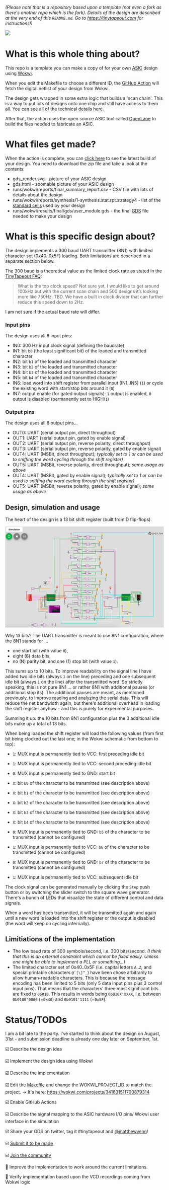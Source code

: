 *(Please note that is a repository based upon a template (not even a fork as there's another repo which is the fork). Details of the design are described at the very end of this `README.md`. Go to https://tinytapeout.com for instructions!)*

![](../../workflows/wokwi/badge.svg)

# What is this whole thing about?

This repo is a template you can make a copy of for your own [ASIC](https://www.zerotoasiccourse.com/terminology/asic/) design using [Wokwi](https://wokwi.com/).

When you edit the Makefile to choose a different ID, the [GitHub Action](.github/workflows/wokwi.yaml) will fetch the digital netlist of your design from Wokwi.

The design gets wrapped in some extra logic that builds a 'scan chain'. This is a way to put lots of designs onto one chip and still have access to them all. You can see [all of the technical details here](https://github.com/mattvenn/scan_wrapper).

After that, the action uses the open source ASIC tool called [OpenLane](https://www.zerotoasiccourse.com/terminology/openlane/) to build the files needed to fabricate an ASIC.

# What files get made?

When the action is complete, you can [click here](https://github.com/mattvenn/wokwi-verilog-gds-test/actions) to see the latest build of your design. You need to download the zip file and take a look at the contents:

* gds_render.svg - picture of your ASIC design
* gds.html - zoomable picture of your ASIC design
* runs/wokwi/reports/final_summary_report.csv  - CSV file with lots of details about the design
* runs/wokwi/reports/synthesis/1-synthesis.stat.rpt.strategy4 - list of the [standard cells](https://www.zerotoasiccourse.com/terminology/standardcell/) used by your design
* runs/wokwi/results/final/gds/user_module.gds - the final [GDS](https://www.zerotoasiccourse.com/terminology/gds2/) file needed to make your design


# What is this specific design about?

The design implements a 300 baud UART transmitter (8N1) with limited character set (0x40..0x5F) loading. Both limitations are described in a separate section below.

The 300 baud is a theoretical value as the limited clock rate as stated in the [TinyTapeout FAQ](https://docs.google.com/document/d/1HeUJ5RWxnGo36LE1jp5CoCfBO91wTzGANzlKC_vVfFI/):

>What is the top clock speed?
>Not sure yet, I would like to get around 100kHz but with the current scan chain and 500 designs it’s looking more like 750Hz. TBD. We have a built in clock divider that can further reduce this speed down to 2Hz.

I am not sure if the actual baud rate will differ.


### Input pins

The design uses all 8 input pins:

* IN0: 300 Hz input clock signal (defining the baudrate)
* IN1: bit `b0` (the least significant bit) of the loaded and transmitted character
* IN2: bit `b1` of the loaded and transmitted character
* IN3: bit `b2` of the loaded and transmitted character
* IN4: bit `b3` of the loaded and transmitted character
* IN5: bit `b4` of the loaded and transmitted character
* IN6: load word into shift register from parallel input (IN1..IN5) (`1`) or cycle the existing word with start/stop bits around it (`0`)
* IN7: output enable (for gated output signals): `1` output is enabled, `0` output is disabled (permanently set to HIGH/`1`)


### Output pins

The design uses all 8 output pins...

* OUT0: UART (serial output pin, direct throughput)
* OUT1: UART (serial output pin, gated by enable signal)
* OUT2: UART (serial output pin, reverse polarity, direct throughput)
* OUT3: UART (serial output pin, reverse polarity, gated by enable signal)
* OUT4: UART (MSBit, direct throughput); *typically set to 1 or can be used to sniffing the word cycling through the shift register)*
* OUT5: UART (MSBit, reverse polarity, direct throughput); *same usage as above*
* OUT4: UART (MSBit, gated by enable signal); *typically set to 1 or can be used to sniffing the word cycling through the shift register)*
* OUT5: UART (MSBit, reverse polarity, gated by enable signal); *same usage as above*


## Design, simulation and usage

The heart of the design is a 13 bit shift register (built from D flip-flops).

![wokwi-simulation](./wokwi-simulation-io-mapping.png)

Why 13 bits? The UART transmitter is meant to use 8N1 configuration, where the 8N1 stands for ...

* one start bit (with value `0`),
* eight (8) data bits,
* no (N) parity bit, and one (1) stop bit (with value `1`). 

This sums up to 10 bits. To improve readability on the signal line I have added two idle bits (always `1` on the line) preceding and one subsequent idle bit (always `1` on the line) after the transmitted word. So strictly speaking, this is not pure 8N1 ... or rather 8N1 with additional pauses (or additional stop its). The additional pauses are meant, as mentioned previously, to improve reading and analyzing the serial data. This will reduce the net bandwidth again, but there's additional overhead in loading the shift register anyhow - and this is purely for experimental purposes.

Summing it up: the 10 bits from 8N1 configuration plus the 3 additional idle bits make up a total of 13 bits.

When being loaded the shift register will load the following values (from first bit being clocked out the last one; in the Wokwi schematic from bottom to top):

* `1`: MUX input is permanently tied to VCC: first preceding idle bit
* `1`: MUX input is permanently tied to VCC: second preceding idle bit

* `0`: MUX input is permanently tied to GND: start bit
* `X`: bit `b0` of the character to be transmitted (see description above)
* `X`: bit `b1` of the character to be transmitted (see description above)
* `X`: bit `b2` of the character to be transmitted (see description above)
* `X`: bit `b3` of the character to be transmitted (see description above)
* `X`: bit `b4` of the character to be transmitted (see description above)
* `0`: MUX input is permanently tied to GND: `b5` of the character to be transmitted (cannot be configured)
* `1`: MUX input is permanently tied to VCC: `b6` of the character to be transmitted (cannot be configured)
* `0`: MUX input is permanently tied to GND: `b7` of the character to be transmitted (cannot be configured)

* `1`: MUX input is permanently tied to VCC: subsequent idle bit


The clock signal can be generated manually by clicking the `Step` push button or by switching the slider switch to the square wave generator. There's a bunch of LEDs that visualize the state of different control and data signals.

When a word has been transmitted, it will be transmitted again and again until a new word is loaded into the shift register or the output is disabled (the word will keep on cycling internally).


## Limitiations of the implementation

* The low baud rate of 300 symbols/second, i.e. 300 bits/second. *(I think that this is an external constraint which cannot be fixed easily. Unless one might be able to implement a PLL or something...)*
* The limited character set of 0x40..0x5F (i.e. capital letters `A`..`Z`, and special printable characters ``@`[\]^_``) have been chose arbitrarily to allow human-readable characters. This is because the message encoding has been limited to 5 bits (only 5 data input pins plus 3 control input pins). That means that the characters' three most significant bits are fixed to `0b010`. This results in words being `0b010X'XXXX`, i.e. between `0b0100'0000` (=`0x40`) and `0b0101'1111` (=`0x5F`).


# Status/TODOs

I am a bit late to the party. I've started to think about the design on August, 31st - and submission deadline is already one day later on September, 1st.

☑️ Describe the design idea

☑️ Implement the design idea using Wokwi

☑️ Describe the implementation

☑️ Edit the [Makefile](Makefile) and change the WOKWI_PROJECT_ID to match the project. → It's here: https://wokwi.com/projects/341631511790879314

☑️ Enable GitHub Actions

☑️ Describe the signal mapping to the ASIC hardware I/O pins/ Wokwi user interface in the simulation

☑️ Share your GDS on twitter, tag it #tinytapeout and [@matthewvenn](https://twitter.com/matthewvenn)!

☑️ [Submit it to be made](https://docs.google.com/forms/d/e/1FAIpQLSc3ZF0AHKD3LoZRSmKX5byl-0AzrSK8ADeh0DtkZQX0bbr16w/viewform?usp=sf_link)

☑️ [Join the community](https://discord.gg/rPK2nSjxy8)

🔲 Improve the implementation to work around the current limitations.

🔲 Verify implementation based upon the VCD recordings coming from Wokwi logic
